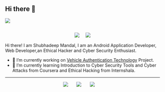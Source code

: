 ## Hi there 👋

<a href="https://shubhadeepmandal394.netlify.app"><img src="https://github.com/shubhadeepmandal394/shubhadeepmandal394/blob/master/banner.jpg"></a>


<p align ="center">
<br>
    <a href="https://github.com/shubhadeepmandal394"><img src="https://img.shields.io/badge/Welcome-😃-ff69b4"></a> &nbsp; &nbsp;
    <a href="https://www.linkedin.com/in/shubhadeepmandal394/"><img src="https://img.shields.io/badge/📝-LinkedIn-blue"></a>
<br>
</p>

Hi there! I am Shubhadeep Mandal, I am an Android Application Developer, Web Developer,an Ethical Hacker and Cyber Security Enthusiast.
- 🔭 I’m currently working on [Vehicle Authentication Technology](https://github.com/shubhadeepmandal394/vehicle-authentication-technology) Project.
- 🌱 I’m currently learning Introduction to Cyber Security Tools and Cyber Attacks from Coursera and Ethical Hacking from Internshala.

<hr>
<p align ="center">
    <a href="https://shubhadeepmandal394.netlify.app/#contact"><img src="https://img.shields.io/badge/✍-Contact%20Me-green"></a> &nbsp; &nbsp; &nbsp; 
    <a href="https://www.freelancer.com/hireme/ImShubhadeep394"><img src="https://img.shields.io/badge/🤝-Hire%20Me-orange"></a> &nbsp; &nbsp; &nbsp; 
    <a href="https://paypal.me/shubhadeepmandal394?locale.x=en_GB"><img src="https://img.shields.io/badge/👍-Support%20Me-blueviolet"></a> &nbsp; &nbsp; &nbsp; 
<br>
</p>

<!--
**shubhadeepmandal394/shubhadeepmandal394** is a ✨ _special_ ✨ repository because its `README.md` (this file) appears on your GitHub profile.

Here are some ideas to get you started:

- 🔭 I’m currently working on ...
- 🌱 I’m currently learning ...
- 👯 I’m looking to collaborate on ...
- 🤔 I’m looking for help with ...
- 💬 Ask me about ...
- 📫 How to reach me: ...
- 😄 Pronouns: ...
- ⚡ Fun fact: ...
-->
